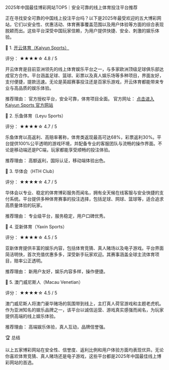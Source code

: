 2025年中国最佳博彩网站TOP5｜安全可靠的线上体育投注平台推荐

正在寻找安全可靠的中国线上投注平台吗？以下是2025年最受欢迎的五大博彩网站，它们以安全性、优惠活动、体育赛事覆盖范围以及用户体验等方面的综合表现脱颖而出。这些平台深受中国玩家信赖，为用户提供快捷、安全、刺激的娱乐体验。

🥇 1. [开云体育（Kaiyun Sports）](http://ab4qd.com/vvEG1TZ)

评分： ★★★★☆ 4.8 / 5

开云体育是目前亚洲领先的线上体育娱乐平台之一，与多家欧洲顶级足球俱乐部达成官方合作。平台涵盖足球、篮球、彩票以及真人娱乐场等多种项目，界面友好，支付便捷，提款迅速。无论是英超赛事投注还是百家乐游戏，开云体育都能带来专业与高品质的娱乐体验。

推荐理由： 官方授权平台，安全可靠，体育项目全面。
官方网址： [点击进入 Kaiyun Sports 官方网站](http://ab4qd.com/vvEG1TZ)

🥈 2. 乐鱼体育（Leyu Sports）

评分： ★★★★☆ 4.7 / 5

乐鱼体育以高返利、高赔率著称，体育类返现最高可达68%，彩票返利30%。平台提供100%公平透明的游戏环境，并配备专业的客服团队与流畅的操作界面。不论是移动端还是PC端，玩家都能享受顺畅的投注体验。

推荐理由： 高额返利，国际认证，移动端体验出色。

🥉 3. 华体会（HTH Club）

评分： ★★★★☆ 4.7 / 5

华体会以专业、稳定的体育博彩服务而闻名，拥有全天候在线客服与安全快捷的支付系统。平台提供多种体育赛事的投注选择，包括足球、网球、篮球等，适合追求高质量体验的玩家。

推荐理由： 专业级平台，服务稳定，用户口碑优秀。

🎯 4. 亚新体育（Yaxin Sports）

评分： ★★★★☆ 4.5 / 5

亚新体育提供丰富的娱乐内容，包括体育竞猜、真人赌场以及电子游戏。平台界面简洁明快，首次充值优惠多多，深受新手玩家欢迎。其赛事涵盖全球主流体育项目，赔率公正透明。

推荐理由： 新用户友好，娱乐内容多样，操作便捷。

💎 5. 澳门威尼斯人（Macau Venetian）

评分： ★★★★☆ 4.5 / 5

澳门威尼斯人将澳门豪华赌场的氛围带到线上，主打真人荷官游戏和主题老虎机。作为亚洲知名的娱乐品牌之一，该平台以诚信运营、游戏真实感强而闻名，为玩家提供高端的线上娱乐体验。

推荐理由： 高端娱乐体验，真人互动，品牌信誉强。

🏆 总结

以上五家博彩网站在安全性、信誉度、返利比例和用户体验方面均表现优异。无论你喜欢体育竞猜、真人赌场还是电子游戏，这些平台都是2025年中国最佳线上博彩网站的首选。
